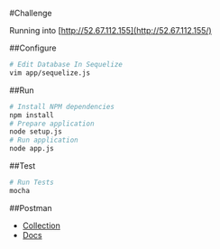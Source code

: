 #Challenge

Running into [http://52.67.112.155](http://52.67.112.155/)

##Configure
```bash
# Edit Database In Sequelize
vim app/sequelize.js
 ```

##Run
```bash
# Install NPM dependencies
npm install
# Prepare application
node setup.js
# Run application
node app.js
 ```

##Test
```bash
# Run Tests
mocha
 ```

##Postman
 - [Collection](apidoc/Challenge.postman_collection.json)
 - [Docs](https://documenter.getpostman.com/view/209271/challenge/2HQv3K)
